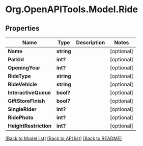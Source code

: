 # Org.OpenAPITools.Model.Ride
## Properties

Name | Type | Description | Notes
------------ | ------------- | ------------- | -------------
**Name** | **string** |  | [optional] 
**ParkId** | **int?** |  | [optional] 
**OpeningYear** | **int?** |  | [optional] 
**RideType** | **string** |  | [optional] 
**RideVehicle** | **string** |  | [optional] 
**InteractiveQueue** | **bool?** |  | [optional] 
**GiftStoreFinish** | **bool?** |  | [optional] 
**SingleRider** | **int?** |  | [optional] 
**RidePhoto** | **int?** |  | [optional] 
**HeightRestriction** | **int?** |  | [optional] 

[[Back to Model list]](../README.md#documentation-for-models) [[Back to API list]](../README.md#documentation-for-api-endpoints) [[Back to README]](../README.md)

